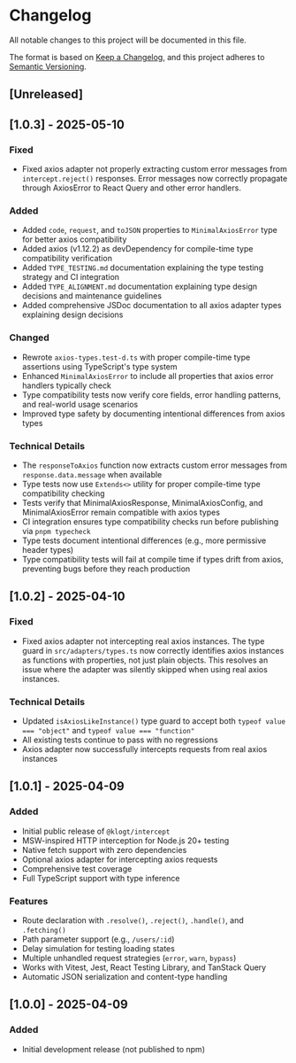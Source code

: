 # Changelog

All notable changes to this project will be documented in this file.

The format is based on [Keep a Changelog](https://keepachangelog.com/en/1.0.0/),
and this project adheres to [Semantic Versioning](https://semver.org/spec/v2.0.0.html).

## [Unreleased]

## [1.0.3] - 2025-05-10

### Fixed
- Fixed axios adapter not properly extracting custom error messages from `intercept.reject()` responses. Error messages now correctly propagate through AxiosError to React Query and other error handlers.

### Added
- Added `code`, `request`, and `toJSON` properties to `MinimalAxiosError` type for better axios compatibility
- Added axios (v1.12.2) as devDependency for compile-time type compatibility verification
- Added `TYPE_TESTING.md` documentation explaining the type testing strategy and CI integration
- Added `TYPE_ALIGNMENT.md` documentation explaining type design decisions and maintenance guidelines
- Added comprehensive JSDoc documentation to all axios adapter types explaining design decisions

### Changed
- Rewrote `axios-types.test-d.ts` with proper compile-time type assertions using TypeScript's type system
- Enhanced `MinimalAxiosError` to include all properties that axios error handlers typically check
- Type compatibility tests now verify core fields, error handling patterns, and real-world usage scenarios
- Improved type safety by documenting intentional differences from axios types

### Technical Details
- The `responseToAxios` function now extracts custom error messages from `response.data.message` when available
- Type tests now use `Extends<>` utility for proper compile-time type compatibility checking
- Tests verify that MinimalAxiosResponse, MinimalAxiosConfig, and MinimalAxiosError remain compatible with axios types
- CI integration ensures type compatibility checks run before publishing via `pnpm typecheck`
- Type tests document intentional differences (e.g., more permissive header types)
- Type compatibility tests will fail at compile time if types drift from axios, preventing bugs before they reach production

## [1.0.2] - 2025-04-10

### Fixed
- Fixed axios adapter not intercepting real axios instances. The type guard in `src/adapters/types.ts` now correctly identifies axios instances as functions with properties, not just plain objects. This resolves an issue where the adapter was silently skipped when using real axios instances.

### Technical Details
- Updated `isAxiosLikeInstance()` type guard to accept both `typeof value === "object"` and `typeof value === "function"`
- All existing tests continue to pass with no regressions
- Axios adapter now successfully intercepts requests from real axios instances

## [1.0.1] - 2025-04-09

### Added
- Initial public release of `@klogt/intercept`
- MSW-inspired HTTP interception for Node.js 20+ testing
- Native fetch support with zero dependencies
- Optional axios adapter for intercepting axios requests
- Comprehensive test coverage
- Full TypeScript support with type inference

### Features
- Route declaration with `.resolve()`, `.reject()`, `.handle()`, and `.fetching()`
- Path parameter support (e.g., `/users/:id`)
- Delay simulation for testing loading states
- Multiple unhandled request strategies (`error`, `warn`, `bypass`)
- Works with Vitest, Jest, React Testing Library, and TanStack Query
- Automatic JSON serialization and content-type handling

## [1.0.0] - 2025-04-09

### Added
- Initial development release (not published to npm)
